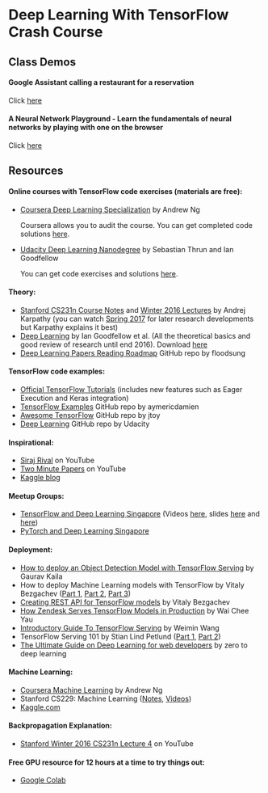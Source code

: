 # Deep Learning With TensorFlow Crash Course

## Class Demos

#### Google Assistant calling a restaurant for a reservation
Click [here](https://youtu.be/-RHG5DFAjp8)

#### A Neural Network Playground - Learn the fundamentals of neural networks by playing with one on the browser
Click [here](https://playground.tensorflow.org)

## Resources

#### Online courses with TensorFlow code exercises (materials are free):
+ [Coursera Deep Learning Specialization](https://www.coursera.org/specializations/deep-learning) by Andrew Ng

  Coursera allows you to audit the course. You can get completed code solutions [here](https://github.com/enggen/Deep-Learning-Coursera). 
+ [Udacity Deep Learning Nanodegree](https://www.udacity.com/course/deep-learning-nanodegree--nd101) by Sebastian Thrun and Ian Goodfellow
  
  You can get code exercises and solutions [here](https://github.com/udacity/deep-learning).

#### Theory:
+ [Stanford CS231n Course Notes](http://cs231n.github.io/) and [Winter 2016 Lectures](https://www.youtube.com/watch?v=NfnWJUyUJYU&list=PLkt2uSq6rBVctENoVBg1TpCC7OQi31AlC) by Andrej Karpathy (you can watch [Spring 2017](https://www.youtube.com/watch?v=vT1JzLTH4G4&list=PLC1qU-LWwrF64f4QKQT-Vg5Wr4qEE1Zxk) for later research developments but Karpathy explains it best)
+ [Deep Learning](http://www.deeplearningbook.org/) by Ian Goodfellow et al. (All the theoretical basics and good review of research until end 2016). Download [here](https://github.com/janishar/mit-deep-learning-book-pdf)
+ [Deep Learning Papers Reading Roadmap](https://github.com/floodsung/Deep-Learning-Papers-Reading-Roadmap) GitHub repo by floodsung

#### TensorFlow code examples:
+ [Official TensorFlow Tutorials](https://www.tensorflow.org/get_started/) (includes new features such as Eager Execution and Keras integration)
+ [TensorFlow Examples](https://github.com/aymericdamien/TensorFlow-Examples) GitHub repo by aymericdamien
+ [Awesome TensorFlow](https://github.com/jtoy/awesome-tensorflow) GitHub repo by jtoy
+ [Deep Learning](https://github.com/udacity/deep-learning) GitHub repo by Udacity

#### Inspirational:
+ [Siraj Rival](https://www.youtube.com/channel/UCWN3xxRkmTPmbKwht9FuE5A) on YouTube
+ [Two Minute Papers](https://www.youtube.com/channel/UCbfYPyITQ-7l4upoX8nvctg) on YouTube
+ [Kaggle blog](http://blog.kaggle.com/)

#### Meetup Groups:
+ [TensorFlow and Deep Learning Singapore](https://www.meetup.com/TensorFlow-and-Deep-Learning-Singapore/) (Videos [here](https://engineers.sg), slides [here](http://blog.mdda.net/) and [here](https://github.com/samwit/TensorFlowTalks))
+ [PyTorch and Deep Learning Singapore](https://www.meetup.com/PyTorch-and-Deep-Learning-Singapore/)

#### Deployment:
+ [How to deploy an Object Detection Model with TensorFlow Serving](https://medium.freecodecamp.org/how-to-deploy-an-object-detection-model-with-tensorflow-serving-d6436e65d1d9) by Gaurav Kaila
+ How to deploy Machine Learning models with TensorFlow by Vitaly Bezgachev ([Part 1](https://towardsdatascience.com/how-to-deploy-machine-learning-models-with-tensorflow-part-1-make-your-model-ready-for-serving-776a14ec3198), [Part 2](https://towardsdatascience.com/how-to-deploy-machine-learning-models-with-tensorflow-part-2-containerize-it-db0ad7ca35a7), [Part 3](https://medium.com/@vitaly.bezgachev/how-to-deploy-machine-learning-models-with-tensorflow-part-3-into-the-cloud-7115ff774bb6))
+ [Creating REST API for TensorFlow models](https://becominghuman.ai/creating-restful-api-to-tensorflow-models-c5c57b692c10) by Vitaly Bezgachev
+ [How Zendesk Serves TensorFlow Models in Production](https://medium.com/zendesk-engineering/how-zendesk-serves-tensorflow-models-in-production-751ee22f0f4b) by Wai Chee Yau
+ [Introductory Guide To TensorFlow Serving](https://weiminwang.blog/2017/09/12/introductory-guide-to-tensorflow-serving/) by Weimin Wang
+ TensorFlow Serving 101 by Stian Lind Petlund ([Part 1](https://medium.com/epigramai/tensorflow-serving-101-pt-1-a79726f7c103), [Part 2](https://medium.com/epigramai/tensorflow-serving-101-pt-2-682eaf7469e7))
+ [The Ultimate Guide on Deep Learning for web developers](https://www.zerotodeeplearning.com/blog/ultimate-guide-on-deep-learning-for-web-developers/) by zero to deep learning

#### Machine Learning:
+ [Coursera Machine Learning](https://www.coursera.org/learn/machine-learning) by Andrew Ng
+ Stanford CS229: Machine Learning ([Notes](http://cs229.stanford.edu/syllabus.html), [Videos](https://www.youtube.com/watch?v=UzxYlbK2c7E&list=PL7FnO5AWye3YU4LeayDKP1AhOqJBAdBYt))
+ [Kaggle.com](https://www.kaggle.com/)

#### Backpropagation Explanation:
+ [Stanford Winter 2016 CS231n Lecture 4](https://www.youtube.com/watch?v=59Hbtz7XgjM) on YouTube

#### Free GPU resource for 12 hours at a time to try things out:
+ [Google Colab](https://colab.research.google.com/)

